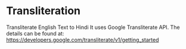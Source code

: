 Transliteration
===============

Transliterate English Text to Hindi
It uses Google Transliterate API. The details can be found at: https://developers.google.com/transliterate/v1/getting_started